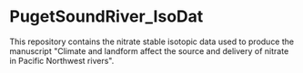 # PugetSoundRiver_IsoDat

This repository contains the nitrate stable isotopic data used to produce the manuscript "Climate and landform affect the source and delivery of nitrate in Pacific Northwest rivers".
